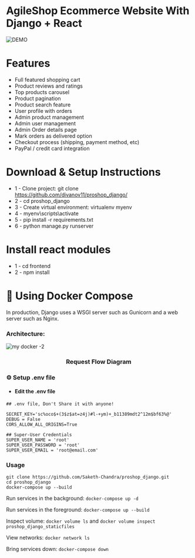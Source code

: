 # AgileShop Ecommerce Website With Django + React


![DEMO](../master/static/images/proshop_django_demo.png)


# Features
* Full featured shopping cart
* Product reviews and ratings
* Top products carousel
* Product pagination
* Product search feature
* User profile with orders
* Admin product management
* Admin user management
* Admin Order details page
* Mark orders as delivered option
* Checkout process (shipping, payment method, etc)
* PayPal / credit card integration


# Download & Setup Instructions

* 1 - Clone project: git clone https://github.com/divanov11/proshop_django/
* 2 - cd proshop_django
* 3 - Create virtual environment: virtualenv myenv
* 4 - myenv\scripts\activate
* 5 - pip install -r requirements.txt
* 6 - python manage.py runserver

# Install react modules
* 1 - cd frontend
* 2 - npm install


# :whale: Using Docker Compose

In production, Django uses a WSGI server such as Gunicorn and a web server such as Nginx.

### Architecture:
 ![my docker -2](https://user-images.githubusercontent.com/46235445/130343832-edcb95b2-2e9a-4b52-9f35-6fd6faa213d0.png)

<div align="center">
 <h3>Request Flow Diagram</h3>
</div>

### :gear: Setup .env file
   - #### Edit the .env file
```Shell
## .env file, Don't Share it with anyone!

SECRET_KEY='sc%oco$+(3$z$at=z4j)#l-+ym)+_b11389mdt2^12m$bf63%@'
DEBUG = False
CORS_ALLOW_ALL_ORIGINS=True

## Super-User Credentials
SUPER_USER_NAME = 'root'
SUPER_USER_PASSWORD = 'root'
SUPER_USER_EMAIL = 'root@email.com'
```


### Usage

``` Shell
git clone https://github.com/Saketh-Chandra/proshop_django.git
cd proshop_django
docker-compose up --build
```

Run services in the background:
`docker-compose up -d`

Run services in the foreground:
`docker-compose up --build`

Inspect volume:
`docker volume ls`
and
`docker volume inspect  proshop_django_staticfiles`

View networks:
`docker network ls`

Bring services down:
`docker-compose down`

